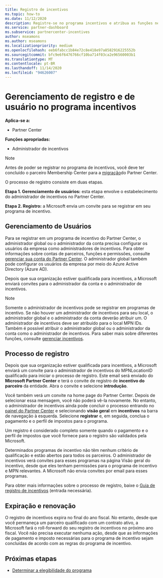 ```yaml
---
title: Registro de incentivos
ms.topic: how-to
ms.date: 11/12/2020
description: Registre-se no programa incentivos e atribua as funções necessárias para o gerenciamento de usuários. Este artigo descreve o processo de registro.
ms.service: partner-dashboard
ms.subservice: partnercenter-incentives
author: mseamons
ms.author: mseamons
ms.localizationpriority: medium
ms.openlocfilehash: eeb6fabcc1b84e72c8e418e97a8582916225552b
ms.sourcegitcommit: bfc9e6f6476766cf10ba714f03ca2e96560003b1
ms.translationtype: MT
ms.contentlocale: pt-BR
ms.lasthandoff: 11/14/2020
ms.locfileid: "94626007"
---
```

# <a name="enrollment-and-user-management-in-the-incentives-program"></a>Gerenciamento de registro e de usuário no programa incentivos

**Aplica-se a:**

- Partner Center

**Funções apropriadas:**

- Administrador de incentivos

>[!NOTE]
>Antes de poder se registrar no programa de incentivos, você deve ter concluído o parceiro Membership Center para a [migração](prepare-pmc-pc-migration.md)do Partner Center.

O processo de registro consiste em duas etapas.

**Etapa 1. Gerenciamento de usuários:** esta etapa envolve o estabelecimento do administrador de incentivos no Partner Center.

**Etapa 2. Registro:** a Microsoft envia um convite para se registrar em seu programa de incentivo.

## <a name="user-management"></a>Gerenciamento de Usuários

Para se registrar em um programa de incentivo do Partner Center, o administrador global ou o administrador da conta precisa configurar os usuários da empresa como administradores de incentivos. Para obter informações sobre contas de parceiros, funções e permissões, consulte [gerenciar sua conta do Partner Center](partner-center-account-setup.md). O administrador global também pode configurar os usuários da empresa por meio do Azure Active Directory (Azure AD).

Depois que sua organização estiver qualificada para incentivos, a Microsoft enviará convites para o administrador da conta e o administrador de incentivos.

>[!NOTE]
>Somente o administrador de incentivos pode se registrar em programas de incentivo. Se não houver um administrador de incentivos para seu local, o administrador global e o administrador da conta deverão atribuir um. O administrador de incentivos deve ser atribuído para o local MPN IDs. Também é possível atribuir o administrador global ou o administrador da conta como o administrador de incentivos. Para saber mais sobre diferentes funções, consulte [gerenciar incentivos](permissions-overview.md#manage-incentives).

## <a name="enrollment-process"></a>Processo de registro

Depois que sua organização estiver qualificada para incentivos, a Microsoft enviará um convite para o administrador de incentivos do MPNLocationID qualificado para iniciar o processo de registro. Este email será enviado do **Microsoft Partner Center** e terá o convite de registro de **incentivo do parceiro** da entidade. Abra o convite e selecione **introdução**.

Você também verá um convite na home page do Partner Center. Depois de selecionar essa mensagem, você não poderá vê-la novamente. No entanto, o administrador de incentivos ainda pode concluir o processo entrando no [painel do Partner Center](https://partner.microsoft.com/dashboard/) e selecionando **visão geral** em **incentivos** na barra de navegação à esquerda. Selecione **registrar** e, em seguida, conclua o pagamento e o perfil de impostos para o programa.

Um registro é considerado completo somente quando o pagamento e o perfil de impostos que você fornece para o registro são validados pela Microsoft.

Determinados programas de incentivo não têm nenhum critério de qualificação e estão abertos para todos os parceiros. O administrador de incentivos verá convites para esses programas na página Visão geral do incentivo, desde que eles tenham permissões para o programa de incentivo e MPN relevantes. A Microsoft não envia convites por email para esses programas.

Para obter mais informações sobre o processo de registro, baixe o [Guia de registro de incentivos](https://partner.microsoft.com/resources/detail/partner-center-incentives-enrollment-pdf) (entrada necessária).

## <a name="expiration-and-renewal"></a>Expiração e renovação

O registro de incentivos expira no final do ano fiscal. No entanto, desde que você permaneça um parceiro qualificado com um contrato ativo, a Microsoft fará o roll-forward do seu registro de incentivos no próximo ano fiscal. Você não precisa executar nenhuma ação, desde que as informações de pagamento e imposto necessárias para o programa de incentivo sejam concluídas de acordo com as regras do programa de incentivo.

## <a name="next-steps"></a>Próximas etapas

- [Determinar a elegibilidade do programa](incentives-determined-your-program-eligibility.md)
